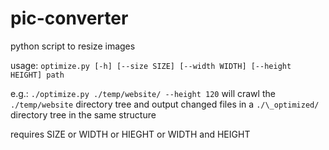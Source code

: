 # pic-converter
python script to resize images

usage: `optimize.py [-h] [--size SIZE] [--width WIDTH] [--height HEIGHT] path`

e.g.: `./optimize.py ./temp/website/ --height 120` will crawl the `./temp/website` directory tree and output changed files in a `./\_optimized/` directory tree in the same structure

requires SIZE or WIDTH or HIEGHT or WIDTH and HEIGHT
